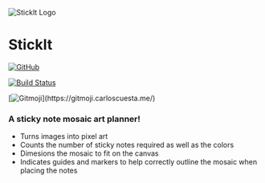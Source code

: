 ![StickIt Logo](https://github.com/RimorRes/StickIt/assets/53187347/cc12800e-55e0-4dc4-9201-e4771a2e0c1c)

# StickIt

[![GitHub](https://img.shields.io/github/license/Oxyde2/Preflight?color=yellow)](LICENSE)

[![Build Status](https://circleci.com/gh/RimorRes/StickIt.svg?style=shield)](https://app.circleci.com/pipelines/github/RimorRes/StickIt)

[![Gitmoji](https://img.shields.io/badge/gitmoji-%20%F0%9F%98%9C%20%F0%9F%98%8D-FFDD67.svg?)](https://gitmoji.carloscuesta.me/)

### A sticky note mosaic art planner!
- Turns images into pixel art
- Counts the number of sticky notes required as well as the colors
- Dimesions the mosaic to fit on the canvas
- Indicates guides and markers to help correctly outline the mosaic when placing the notes

